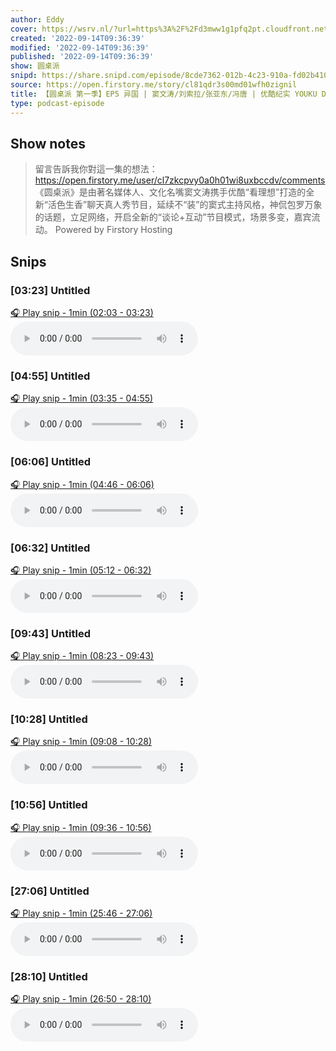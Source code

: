 ```yaml
---
author: Eddy
cover: https://wsrv.nl/?url=https%3A%2F%2Fd3mww1g1pfq2pt.cloudfront.net%2FAvatar%2Fcl7zkcpvy0a0h01wi8uxbccdv%2F1666234585141.jpg&w=200&h=200
created: '2022-09-14T09:36:39'
modified: '2022-09-14T09:36:39'
published: '2022-09-14T09:36:39'
show: 圆桌派
snipd: https://share.snipd.com/episode/8cde7362-012b-4c23-910a-fd02b4103572
source: https://open.firstory.me/story/cl81qdr3s00md01wfh0zignil
title: 【圆桌派 第一季】EP5 异国 | 窦文涛/刘索拉/张亚东/冯唐 | 优酷纪实 YOUKU DOCUMENTARY
type: podcast-episode
---
```



## Show notes
> 留言告訴我你對這一集的想法：  https://open.firstory.me/user/cl7zkcpvy0a0h01wi8uxbccdv/comments   《圆桌派》是由著名媒体人、文化名嘴窦文涛携手优酷“看理想”打造的全新“活色生香”聊天真人秀节目，延续不“装”的窦式主持风格，神侃包罗万象的话题，立足网络，开启全新的“谈论+互动”节目模式，场景多变，嘉宾流动。
> Powered by  Firstory Hosting

## Snips
### [03:23] Untitled
[🎧 Play snip - 1min️ (02:03 - 03:23)](https://share.snipd.com/snip/1862c3bd-84d9-47f4-9c6b-22fc5bcfcf30)
<audio controls> <source src="https://backend.endpoints.firstory-709db.cloud.goog/play.mp3?url=https%3A%2F%2Fd3mww1g1pfq2pt.cloudfront.net%2FRecord%2Fcl7zkcpvy0a0h01wi8uxbccdv%2Fcl81qdr3s00me01wf2py9egbi.mp3%3Fv%3D1663167106349#t=02:03,03:23"> </audio>
### [04:55] Untitled
[🎧 Play snip - 1min️ (03:35 - 04:55)](https://share.snipd.com/snip/429b17e3-10b4-49ff-925c-b8fa84a510da)
<audio controls> <source src="https://backend.endpoints.firstory-709db.cloud.goog/play.mp3?url=https%3A%2F%2Fd3mww1g1pfq2pt.cloudfront.net%2FRecord%2Fcl7zkcpvy0a0h01wi8uxbccdv%2Fcl81qdr3s00me01wf2py9egbi.mp3%3Fv%3D1663167106349#t=03:35,04:55"> </audio>
### [06:06] Untitled
[🎧 Play snip - 1min️ (04:46 - 06:06)](https://share.snipd.com/snip/61ef0b40-700f-4e97-b015-29e51125298c)
<audio controls> <source src="https://backend.endpoints.firstory-709db.cloud.goog/play.mp3?url=https%3A%2F%2Fd3mww1g1pfq2pt.cloudfront.net%2FRecord%2Fcl7zkcpvy0a0h01wi8uxbccdv%2Fcl81qdr3s00me01wf2py9egbi.mp3%3Fv%3D1663167106349#t=04:46,06:06"> </audio>
### [06:32] Untitled
[🎧 Play snip - 1min️ (05:12 - 06:32)](https://share.snipd.com/snip/ee5aff09-0fa5-4aaa-8880-a5f7a87c95de)
<audio controls> <source src="https://backend.endpoints.firstory-709db.cloud.goog/play.mp3?url=https%3A%2F%2Fd3mww1g1pfq2pt.cloudfront.net%2FRecord%2Fcl7zkcpvy0a0h01wi8uxbccdv%2Fcl81qdr3s00me01wf2py9egbi.mp3%3Fv%3D1663167106349#t=05:12,06:32"> </audio>
### [09:43] Untitled
[🎧 Play snip - 1min️ (08:23 - 09:43)](https://share.snipd.com/snip/fbd111bb-3b34-4855-a298-b86b7bc16fda)
<audio controls> <source src="https://backend.endpoints.firstory-709db.cloud.goog/play.mp3?url=https%3A%2F%2Fd3mww1g1pfq2pt.cloudfront.net%2FRecord%2Fcl7zkcpvy0a0h01wi8uxbccdv%2Fcl81qdr3s00me01wf2py9egbi.mp3%3Fv%3D1663167106349#t=08:23,09:43"> </audio>
### [10:28] Untitled
[🎧 Play snip - 1min️ (09:08 - 10:28)](https://share.snipd.com/snip/78445776-9d93-4494-89af-16182e36ea85)
<audio controls> <source src="https://backend.endpoints.firstory-709db.cloud.goog/play.mp3?url=https%3A%2F%2Fd3mww1g1pfq2pt.cloudfront.net%2FRecord%2Fcl7zkcpvy0a0h01wi8uxbccdv%2Fcl81qdr3s00me01wf2py9egbi.mp3%3Fv%3D1663167106349#t=09:08,10:28"> </audio>
### [10:56] Untitled
[🎧 Play snip - 1min️ (09:36 - 10:56)](https://share.snipd.com/snip/38682509-e6b3-4a3d-8b5c-0a98fdb07d64)
<audio controls> <source src="https://backend.endpoints.firstory-709db.cloud.goog/play.mp3?url=https%3A%2F%2Fd3mww1g1pfq2pt.cloudfront.net%2FRecord%2Fcl7zkcpvy0a0h01wi8uxbccdv%2Fcl81qdr3s00me01wf2py9egbi.mp3%3Fv%3D1663167106349#t=09:36,10:56"> </audio>
### [27:06] Untitled
[🎧 Play snip - 1min️ (25:46 - 27:06)](https://share.snipd.com/snip/7e478266-dca4-4466-879b-17fd4906c448)
<audio controls> <source src="https://backend.endpoints.firstory-709db.cloud.goog/play.mp3?url=https%3A%2F%2Fd3mww1g1pfq2pt.cloudfront.net%2FRecord%2Fcl7zkcpvy0a0h01wi8uxbccdv%2Fcl81qdr3s00me01wf2py9egbi.mp3%3Fv%3D1663167106349#t=25:46,27:06"> </audio>
### [28:10] Untitled
[🎧 Play snip - 1min️ (26:50 - 28:10)](https://share.snipd.com/snip/067cc9cf-7363-4790-8cb7-c85e93eda012)
<audio controls> <source src="https://backend.endpoints.firstory-709db.cloud.goog/play.mp3?url=https%3A%2F%2Fd3mww1g1pfq2pt.cloudfront.net%2FRecord%2Fcl7zkcpvy0a0h01wi8uxbccdv%2Fcl81qdr3s00me01wf2py9egbi.mp3%3Fv%3D1663167106349#t=26:50,28:10"> </audio>
